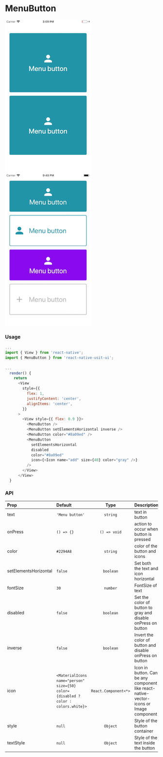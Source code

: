 # MenuButton

![Screenshot with 2 MenuButton](./screenshots/menubutton1.png)
![Screenshot with 4 MenuButton](./screenshots/menubutton2.png)

### Usage

```js
...
import { View } from 'react-native';
import { MenuButton } from 'react-native-usit-ui';

...
  render() {
    return
      <View
        style={{
          flex: 1,
          justifyContent: 'center',
          alignItems: 'center',
        }}
      >
        <View style={{ flex: 0.9 }}>
          <MenuButton />
          <MenuButton setElementsHorizontal inverse />
          <MenuButton color="#8a09ed" />
          <MenuButton
            setElementsHorizontal
            disabled
            color="#8a09ed"
            icon={<Icon name="add" size={40} color="gray" />}
          />
        </View>
      </View>
  }
```

### API

| Prop                  | Default                                                                           |         Type         | Description                                                                            |
| :-------------------- | :-------------------------------------------------------------------------------- | :------------------: | :------------------------------------------------------------------------------------- |
| text                  | `'Menu button'`                                                                   |       `string`       | text in button                                                                         |
| onPress               | `() => {}`                                                                        |     `() => void`     | action to occur when button is pressed                                                 |
| color                 | `#2294A8`                                                                         |       `string`       | color of the button and icons                                                          |
| setElementsHorizontal | `false`                                                                           |      `boolean`       | Set both the text and icon horizontal                                                  |
| fontSize              | `30`                                                                              |       `number`       | FontSize of text                                                                       |
| disabled              | `false`                                                                           |      `boolean`       | Set the color of button to gray and disable onPress on button                          |
| inverse               | `false`                                                                           |      `boolean`       | Invert the color of button and disable onPress on button                               |
| icon                  | `<MaterialIcons name="person" size={50} color={disabled ? color : colors.white}>` | `React.Component<*>` | Icon in button. Can be any component like react-native-vector-icons or Image component |
| style                 | `null`                                                                            |       `Object`       | Style of the button container                                                          |
| textStyle             | `null`                                                                            |       `Object`       | Style of the text inside the button                                                    |
